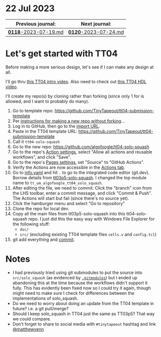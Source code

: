 # 22 Jul 2023

| Previous journal: | Next journal: |
|-|-|
| [**0118**-2023-07-19.md](./0118-2023-07-19.md) | [**0120**-2023-07-24.md](./0120-2023-07-24.md) |

# Let's get started with TT04

Before making a more serious design, let's see if I can make any design at all.

I'll go thru [this TT04 intro video][TT04 vid]. Also need to check out [this TT04 HDL video][TT04 HDL].

I'll create my repo(s) by cloning rather than forking (since only 1 for is allowed, and I want to probably
do many).

1.  Go to template repo: https://github.com/TinyTapeout/tt04-submission-template
2.  Per [instructions for making a new repo without forking][new repo]...
3.  Log in to GitHub, then go to the [import URL][GitHub import].
4.  Paste in the TT04 template URL: https://github.com/TinyTapeout/tt04-submission-template
5.  Call it `tt04-solo-squash`
6.  Go to the new repo: https://github.com/algofoogle/tt04-solo-squash
7.  Go to the repo's [Action settings][], select "Allow all actions and reusable workflows", and click "Save".
8.  Go to the repo's [Pages settings][], set "Source" to "GitHub Actions".
9.  Verify the Actions are now accessible in the [Actions tab][].
10. Go to [info.yaml][] and hit `.` to go to the integrated code editor (git.dev). Borrow details from [tt03p5-solo-squash][].
    I changed the top module name to `tt_um_algofoogle_tt04_solo_squash`.
11. After editing the file, we need to commit. Click the "branch" icon from the LHS toolbar,
    enter a commit message, and click "Commit &amp; Push".
    The Actions will start but fail (since there's no source yet).
12. Click the hamburger menu and select "Go to repository"
13. Clone the repo for local dev.
14. Copy all the main files from tt03p5-solo-squash into this tt04-solo-squash repo.
    I just did this the easy way with Windows File Explorer for the following stuff:
    *   `doc/`
    *   `src/` (excluding existing TT04 template files `cells.v` and `config.tcl`)
15. git add everything and [commit](https://github.com/algofoogle/tt04-solo-squash/commit/91a11c6cd7b0e48809fdf1a87c06ae3e018b8b4d).


# Notes

*   I had previously tried using git submodules to put the source into `src/solo_squash`
    (as evidenced by [`.gitmodules`](https://github.com/algofoogle/tt03p5-solo-squash/blob/main/.gitmodules))
    but I ended up abandoning this at the time because the workflows didn't support it fully.
    This has evidently been fixed now so I could try it again, though might need to make sure
    I check for differences between the implementations of solo_squash.
*   Do we need to worry about doing an update from the TT04 template in future? i.e. a git pull/merge?
*   Should I keep solo_squash in TT04 just the same as TT03p5? That way we could compare.
*   Don't forget to share to social media with `#tinytapeout` hashtag and link [@matthewvenn][]


[TT04 vid]: https://www.youtube.com/watch?v=bm9xOJzWh10
[TT04 HDL]: https://www.youtube.com/watch?v=KbWb6xd9jFE
[new repo]: https://tinytapeout.com/faq/#i-cant-make-a-new-fork-of-the-submission-repository-how-do-i-start-a-new-project
[TT04 template]: https://github.com/TinyTapeout/tt04-submission-template
[GitHub import]: https://github.com/new/import
[Action settings]: https://github.com/algofoogle/tt04-solo-squash/settings/actions
[Pages settings]: https://github.com/algofoogle/tt04-solo-squash/settings/pages
[Actions tab]: https://github.com/algofoogle/tt04-solo-squash/actions
[info.yaml]: https://github.com/algofoogle/tt04-solo-squash/blob/main/info.yaml
[tt03p5-solo-squash]: https://github.com/algofoogle/tt03p5-solo-squash/blob/main/info.yaml
[@matthewvenn]: https://twitter.com/matthewvenn
